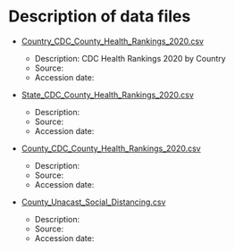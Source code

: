 # Description of data files

* [Country_CDC_County_Health_Rankings_2020.csv](https://github.com/Big-Bio/COVID19byZip/tree/master/StaticData/Country_CDC_County_Health_Rankings_2020.csv)
  *  Description: CDC Health Rankings 2020 by Country
  * Source:
  * Accession date:

* [State_CDC_County_Health_Rankings_2020.csv](https://github.com/Big-Bio/COVID19byZip/tree/master/StaticData/State_CDC_County_Health_Rankings_2020.csv)
  * Description:
  * Source:
  * Accession date:

* [County_CDC_County_Health_Rankings_2020.csv](https://github.com/Big-Bio/COVID19byZip/tree/master/StaticData/County_CDC_County_Health_Rankings_2020.csv)
  * Description:
  * Source:
  * Accession date:

* [County_Unacast_Social_Distancing.csv](https://github.com/Big-Bio/COVID19byZip/tree/master/StaticData/County_Unacast_Social_Distancing.csv)
  * Description:
  * Source:
  * Accession date:
